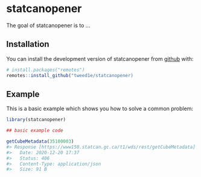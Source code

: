 
<!-- README.md is generated from README.Rmd. Please edit that file -->

# statcanopener

<!-- badges: start -->

<!-- badges: end -->

The goal of statcanopener is to …

## Installation

<!-- You can install the released version of statcanopener from [CRAN](https://CRAN.R-project.org) with: -->

You can install the development version of statcanopener from
[github](https://github/tweed1e/statcanopener) with:

``` r
# install.packages("remotes")
remotes::install_github("tweed1e/statcanopener)
```

## Example

This is a basic example which shows you how to solve a common problem:

``` r
library(statcanopener)

## basic example code

getCubeMetadata(35100003)
#> Response [https://www150.statcan.gc.ca/t1/wds/rest/getCubeMetadata]
#>   Date: 2020-12-20 17:37
#>   Status: 406
#>   Content-Type: application/json
#>   Size: 91 B
```

